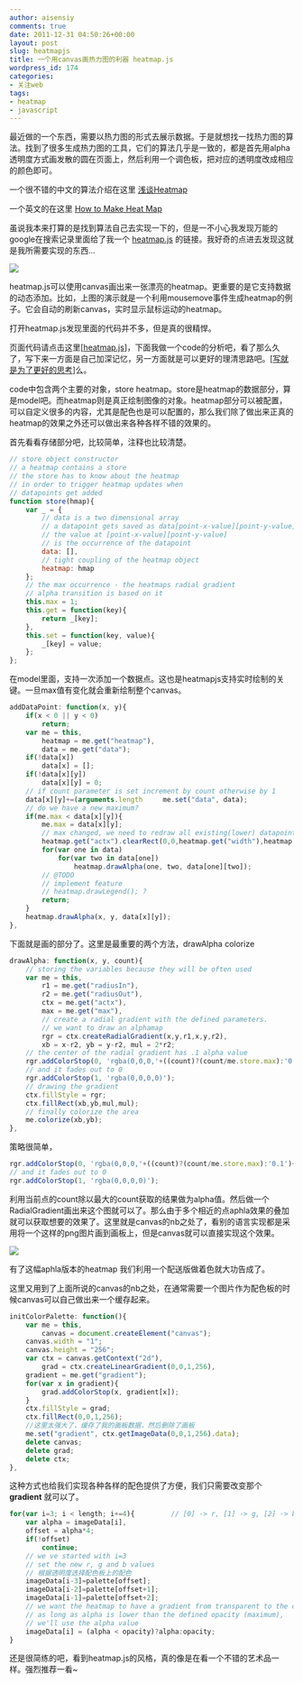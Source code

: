 ```yaml
---
author: aisensiy
comments: true
date: 2011-12-31 04:50:26+00:00
layout: post
slug: heatmapjs
title: 一个用canvas画热力图的利器 heatmap.js
wordpress_id: 174
categories:
- 关注web
tags:
- heatmap
- javascript
---
```


最近做的一个东西，需要以热力图的形式去展示数据。于是就想找一找热力图的算法。找到了很多生成热力图的工具，它们的算法几乎是一致的，都是首先用alpha透明度方式画发散的圆在页面上，然后利用一个调色板，把对应的透明度改成相应的颜色即可。

一个很不错的中文的算法介绍在这里 [浅谈Heatmap](http://huoding.com/2011/01/04/39)

一个英文的在这里 [How to Make Heat Map](http://blog.corunet.com/how-to-make-heat-maps/)

虽说我本来打算的是找到算法自己去实现一下的，但是一不小心我发现万能的google在搜索记录里面给了我一个 [heatmap.js](http://www.patrick-wied.at/static/heatmapjs/) 的链接。我好奇的点进去发现这就是我所需要实现的东西...

[![](http://aisensiy-wordpress.stor.sinaapp.com/uploads/2011/12/heatmap-1024x537.png)](http://aisensiy-wordpress.stor.sinaapp.com/uploads/2011/12/heatmap.png)

heatmap.js可以使用canvas画出来一张漂亮的heatmap。更重要的是它支持数据的动态添加。比如，上图的演示就是一个利用mousemove事件生成heatmap的例子。它会自动的刷新canvas，实时显示鼠标运动的heatmap。

打开heatmap.js发现里面的代码并不多，但是真的很精悍。

页面代码请点击这里[[heatmap.js](https://github.com/pa7/heatmap.js/blob/master/heatmap.js)]，下面我做一个code的分析吧，看了那么久了，写下来一方面是自己加深记忆，另一方面就是可以更好的理清思路吧。[[写就是为了更好的思考](http://mindhacks.cn/2009/02/09/writing-is-better-thinking/)]么。

code中包含两个主要的对象，store heatmap。store是heatmap的数据部分，算是model吧。而heatmap则是真正绘制图像的对象。heatmap部分可以被配置，可以自定义很多的内容，尤其是配色也是可以配置的，那么我们除了做出来正真的heatmap的效果之外还可以做出来各种各样不错的效果的。

首先看看存储部分吧，比较简单，注释也比较清楚。

```js
// store object constructor
// a heatmap contains a store
// the store has to know about the heatmap
// in order to trigger heatmap updates when
// datapoints get added
function store(hmap){
    var _ = {
        // data is a two dimensional array
        // a datapoint gets saved as data[point-x-value][point-y-value]
        // the value at [point-x-value][point-y-value]
        // is the occurrence of the datapoint
        data: [],
        // tight coupling of the heatmap object
        heatmap: hmap
    };
    // the max occurrence - the heatmaps radial gradient
    // alpha transition is based on it
    this.max = 1;
    this.get = function(key){
        return _[key];
    },
    this.set = function(key, value){
        _[key] = value;
    };
};
```

在model里面，支持一次添加一个数据点。这也是heatmapjs支持实时绘制的关键。一旦max值有变化就会重新绘制整个canvas。

```javascript
addDataPoint: function(x, y){
    if(x < 0 || y < 0)
        return;
    var me = this,
        heatmap = me.get("heatmap"),
        data = me.get("data");
    if(!data[x])
        data[x] = [];
    if(!data[x][y])
        data[x][y] = 0;
    // if count parameter is set increment by count otherwise by 1
    data[x][y]+=(arguments.length     me.set("data", data);
    // do we have a new maximum?
    if(me.max < data[x][y]){
        me.max = data[x][y];
        // max changed, we need to redraw all existing(lower) datapoints
        heatmap.get("actx").clearRect(0,0,heatmap.get("width"),heatmap.get("height"));
        for(var one in data)
            for(var two in data[one])
                heatmap.drawAlpha(one, two, data[one][two]);
        // @TODO
        // implement feature
        // heatmap.drawLegend(); ?
        return;
    }
    heatmap.drawAlpha(x, y, data[x][y]);
},
```

下面就是画的部分了。这里是最重要的两个方法，drawAlpha colorize

```javascript
drawAlpha: function(x, y, count){
    // storing the variables because they will be often used
    var me = this,
        r1 = me.get("radiusIn"),
        r2 = me.get("radiusOut"),
        ctx = me.get("actx"),
        max = me.get("max"),
        // create a radial gradient with the defined parameters.
        // we want to draw an alphamap
        rgr = ctx.createRadialGradient(x,y,r1,x,y,r2),
        xb = x-r2, yb = y-r2, mul = 2*r2;
    // the center of the radial gradient has .1 alpha value
    rgr.addColorStop(0, 'rgba(0,0,0,'+((count)?(count/me.store.max):'0.1')+')');
    // and it fades out to 0
    rgr.addColorStop(1, 'rgba(0,0,0,0)');
    // drawing the gradient
    ctx.fillStyle = rgr;
    ctx.fillRect(xb,yb,mul,mul);
    // finally colorize the area
    me.colorize(xb,yb);
},
```

策略很简单，

```javascript
rgr.addColorStop(0, 'rgba(0,0,0,'+((count)?(count/me.store.max):'0.1')+')');
// and it fades out to 0
rgr.addColorStop(1, 'rgba(0,0,0,0)');
```

利用当前点的count除以最大的count获取的结果做为alpha值。然后做一个RadialGradient画出来这个图就可以了。那么由于多个相近的点aphla效果的叠加就可以获取想要的效果了。这里就是canvas的nb之处了，看别的语言实现都是采用将一个这样的png图片画到画板上，但是canvas就可以直接实现这个效果。

[![](http://aisensiy-wordpress.stor.sinaapp.com/uploads/2011/12/src_Tempest_plot.png)](http://aisensiy-wordpress.stor.sinaapp.com/uploads/2011/12/src_Tempest_plot.png)

有了这幅aphla版本的heatmap 我们利用一个配送版做着色就大功告成了。

这里又用到了上面所说的canvas的nb之处，在通常需要一个图片作为配色板的时候canvas可以自己做出来一个缓存起来。

```javascript
initColorPalette: function(){
    var me = this,
        canvas = document.createElement("canvas");
    canvas.width = "1";
    canvas.height = "256";
    var ctx = canvas.getContext("2d"),
        grad = ctx.createLinearGradient(0,0,1,256),
    gradient = me.get("gradient");
    for(var x in gradient){
        grad.addColorStop(x, gradient[x]);
    }
    ctx.fillStyle = grad;
    ctx.fillRect(0,0,1,256);
    //这里太强大了，缓存了我的画板数据，然后删除了画板
    me.set("gradient", ctx.getImageData(0,0,1,256).data);
    delete canvas;
    delete grad;
    delete ctx;
},
```

这种方式也给我们实现各种各样的配色提供了方便，我们只需要改变那个 **gradient** 就可以了。

```javascript
for(var i=3; i < length; i+=4){         // [0] -> r, [1] -> g, [2] -> b, [3] -> alpha
    var alpha = imageData[i],
    offset = alpha*4;
    if(!offset)
        continue;
    // we ve started with i=3
    // set the new r, g and b values
    // 根据透明度选择配色板上的配色
    imageData[i-3]=palette[offset];
    imageData[i-2]=palette[offset+1];
    imageData[i-1]=palette[offset+2];
    // we want the heatmap to have a gradient from transparent to the colors
    // as long as alpha is lower than the defined opacity (maximum),
    // we'll use the alpha value
    imageData[i] = (alpha < opacity)?alpha:opacity;
}
```

还是很简练的吧，看到heatmap.js的风格，真的像是在看一个不错的艺术品一样。强烈推荐一看~
